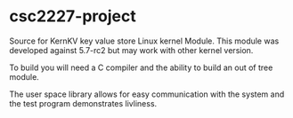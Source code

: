 # csc2227-project

Source for KernKV key value store Linux kernel Module.  This module was developed against 5.7-rc2 but may work with other kernel version.

To build you will need a C compiler and the ability to build an out of tree module.

The user space library allows for easy communication with the system and the test program demonstrates livliness.
